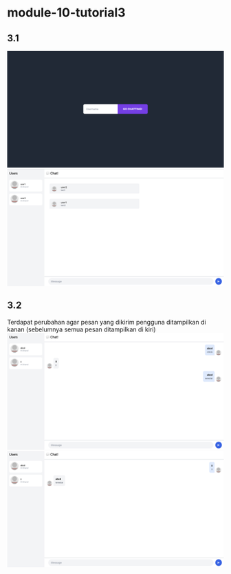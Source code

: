 # module-10-tutorial3

## 3.1
![Home Original](./static/image/Home_Ori.png)
![Chat Original](./static/image/Chat_Ori.png)

## 3.2
Terdapat perubahan agar pesan yang dikirim pengguna ditampilkan di kanan (sebelumnya semua pesan ditampilkan di kiri)
![Chat Modified](./static/image/Chat_Modif.png)
![Chat Modified (2)](./static/image/Chat_Modif(2).png)